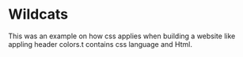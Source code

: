 # Wildcats
This was an example on how css applies when building a website like appling header colors.t contains css language and Html.
